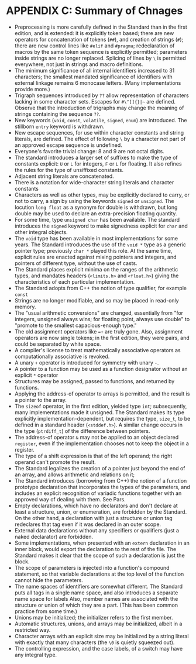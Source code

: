 # APPENDIX C: Summary of Chnages
- Preprocessing is more carefully defined in the Standard than in the first edition, and is extended: it is explicitly token based; there are new operators for concatenation of tokens (`##`), and creation of strings (`#`); there are new control lines like `#elif` and `#pragma`; redeclaration of macros by the same token sequence is explicitly permitted; parameters inside strings are no longer replaced. Splicing of lines by `\` is permitted everywhere, not just in strings and macro definitions.
- The minimum significance of all internal identifiers increased to 31 characters; the smallest mandated significance of identifiers with external linkage remains 6 monocase letters. (Many implementations provide more.)
- Trigraph sequences introduced by `??` allow representation of characters lacking in some character sets. Escapes for `#\^[]{}|~` are defined. Observe that the introduction of trigraphs may change the meaning of strings containing the sequence `??`.
- New keywords (`void`, `const`, `volatile`, `signed`, `enum`) are introduced. The stillborn `entry` keyword is withdrawn.
- New escape sequences, for use within character constants and string literals, are defined. The effect of following `\` by a character not part of an approved escape sequence is undefined.
- Everyone's favorite trivial change: 8 and 9 are not octal digits.
- The standard introduces a larger set of suffixes to make the type of constants explicit: `U` or `L` for integers, `F` or `L` for floating. It also refines the rules for the type of unsiffixed constants.
- Adjacent string literals are concatenated.
- There is a notation for wide-character string literals and character constants
- Characters as well as other types, may be explicitly declared to carry, or not to carry, a sign by using the keywords `signed` or `unsigned`. The locution `long float` as a synonym for double is withdrawn, but long double may be used to declare an extra-precision floating quantity.
- For some time, type `unsigned char` has been available. The standard introduces the `signed` keyword to make signedness explicit for `char` and other integral objects.
- The `void` type has been available in most implementations for some years. The Standard introduces the use of the `void *` type as a generic pointer type; previously `char *` played this role. At the same time, explicit rules are enacted against mixing pointers and integers, and pointers of different type, without the use of casts.
- The Standard places explicit minima on the ranges of the arithmetic types, and mandates headers (`<limits.h>` and `<float.h>`) giving the characteristics of each particular implementation.
- The Standard adopts from C++ the notion of type qualifier, for example `const`
- Strings are no longer modifiable, and so may be placed in read-only memory.
- The "usual arithmetic conversions" are changed, essentially from "for integers, unsigned always wins; for floating point, always use double" to "promote to the smallest capacious-enough type."
- The old assignment operators like `=+` are truly gone. Also, assignment operators are now single tokens; in the first edition, they were pairs, and could be separated by white space.
- A compiler's license to treat mathematically associative operators as computationally associative is revoked.
- A unary `+` operator is introduced for symmetry with unary `-`.
- A pointer to a function may be used as a function designator without an explicit `*` operator
- Structures may be assigned, passed to functions, and returned by functions.
- Applying the address-of operator to arrays is permitted, and the result is a pointer to the array.
- The `sizeof` operator, in the first edition, yielded type `int`; subsequently, many implementations made it unsigned. The Standard makes its type explicitly implementation-dependent, but requires the type, `size_t`, to be defined in a standard header (`<stddef.h>`). A similar change occurs in the type (`ptrdiff_t`) of the difference between pointers.
- The address-of operator `&` may not be applied to an object declared `register`, even if the implementation chooses not to keep the object in a register.
- The type of a shift expression is that of the left operand; the right operand can't promote the result.
- The Standard legalizes the creation of a pointer just beyond the end of an array, and allows arithmetic and relations on it;
- The Standard introduces (borrowing from C++) the notion of a function prototype declaration that incorporates the types of the parameters, and includes an explicit recognition of variadic functions together with an approved way of dealing with them. See Pars.
- Empty declarations, which have no declarators and don't declare at least a structure, union, or enumeration, are forbidden by the Standard. On the other hand, a declaration with just a structure or union tag redeclares that tag even if it was declared in an outer scope.
-  External data declarations without any specifiers or qualifiers (just a naked declarator) are forbidden.
- Some implementations, when presented with an `extern` declaration in an inner block, would export the declaration to the rest of the file. The Standard makes it clear that the scope of such a declaration is just the block.
- The scope of parameters is injected into a function's compound statement, so that variable declarations at the top level of the function cannot hide the parameters.
- The name spaces of identifiers are somewhat different. The Standard puts all tags in a single name space, and also introduces a separate name space for labels Also, member names are associated with the structure or union of which they are a part. (This has been common practice from some time.)
- Unions may be initialized; the initializer refers to the first member.
- Automatic structures, unions, and arrays may be initialized, albeit in a restricted way.
- Character arrays with an explicit size may be initialized by a string literal with exactly that many characters (the `\0` is quietly squeezed out).
- The controlling expression, and the case labels, of a switch may have any integral type.
